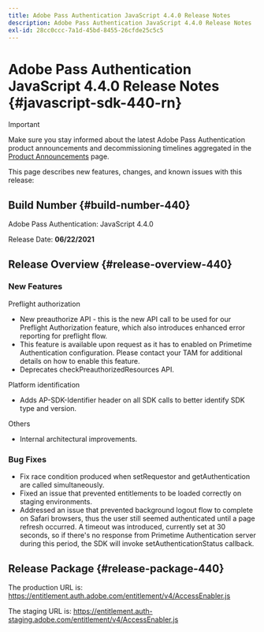 ```yaml
---
title: Adobe Pass Authentication JavaScript 4.4.0 Release Notes
description: Adobe Pass Authentication JavaScript 4.4.0 Release Notes
exl-id: 28cc0ccc-7a1d-45bd-8455-26cfde25c5c5
---
```

# Adobe Pass Authentication JavaScript 4.4.0 Release Notes {#javascript-sdk-440-rn}

>[!IMPORTANT]
>
> Make sure you stay informed about the latest Adobe Pass Authentication product announcements and decommissioning timelines aggregated in the [Product Announcements](/help/authentication/product-announcements.md) page.

This page describes new features, changes, and known issues with this release:

## Build Number {#build-number-440}

Adobe Pass Authentication: JavaScript 4.4.0

Release Date: **06/22/2021**

## Release Overview {#release-overview-440}

### New Features

Preflight authorization

* New preauthorize API - this is the new API call to be used for our Preflight Authorization feature, which also introduces enhanced error reporting for preflight flow.
* This feature is available upon request as it has to enabled on Primetime Authentication configuration. Please contact your TAM for additional details on how to enable this feature.
* Deprecates checkPreauthorizedResources API.

Platform identification

* Adds AP-SDK-Identifier header on all SDK calls to better identify SDK type and version.

Others

* Internal architectural improvements.

### Bug Fixes

* Fix race condition produced when setRequestor and getAuthentication are called simultaneously.
* Fixed an issue that prevented entitlements to be loaded correctly on staging environments.
* Addressed an issue that prevented background logout flow to complete on Safari browsers, thus the user still seemed authenticated until a page refresh occurred. A timeout was introduced, currently set at 30 seconds, so if there's no response from Primetime Authentication server during this period, the SDK will invoke setAuthenticationStatus callback.

## Release Package {#release-package-440}

The production URL is: https://entitlement.auth.adobe.com/entitlement/v4/AccessEnabler.js

The staging URL is: https://entitlement.auth-staging.adobe.com/entitlement/v4/AccessEnabler.js
